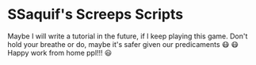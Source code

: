 # SSaquif's Screeps Scripts

Maybe I will write a tutorial in the future, if I keep playing this game. Don't hold your breathe or do, maybe it's safer given our predicaments :mask: :mask: Happy work from home ppl!!! :smiley:
